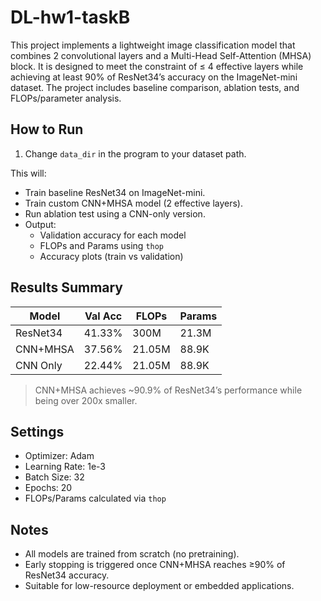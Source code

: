 # DL-hw1-taskB

This project implements a lightweight image classification model that combines 2 convolutional layers and a Multi-Head Self-Attention (MHSA) block. It is designed to meet the constraint of ≤ 4 effective layers while achieving at least 90% of ResNet34’s accuracy on the ImageNet-mini dataset. The project includes baseline comparison, ablation tests, and FLOPs/parameter analysis.

## How to Run

1. Change `data_dir`  in the program to your dataset path.

This will:

- Train baseline ResNet34 on ImageNet-mini.
- Train custom CNN+MHSA model (2 effective layers).
- Run ablation test using a CNN-only version.
- Output:
  - Validation accuracy for each model
  - FLOPs and Params using `thop`
  - Accuracy plots (train vs validation)

## Results Summary

| Model         | Val Acc | FLOPs   | Params |
|---------------|---------|---------|--------|
| ResNet34      | 41.33%  | 300M    | 21.3M  |
| CNN+MHSA      | 37.56%  | 21.05M  | 88.9K  |
| CNN Only      | 22.44%  | 21.05M  | 88.9K  |

> CNN+MHSA achieves ~90.9% of ResNet34’s performance while being over 200x smaller.

## Settings

- Optimizer: Adam
- Learning Rate: 1e-3
- Batch Size: 32
- Epochs: 20
- FLOPs/Params calculated via `thop`

## Notes

- All models are trained from scratch (no pretraining).
- Early stopping is triggered once CNN+MHSA reaches ≥90% of ResNet34 accuracy.
- Suitable for low-resource deployment or embedded applications.
